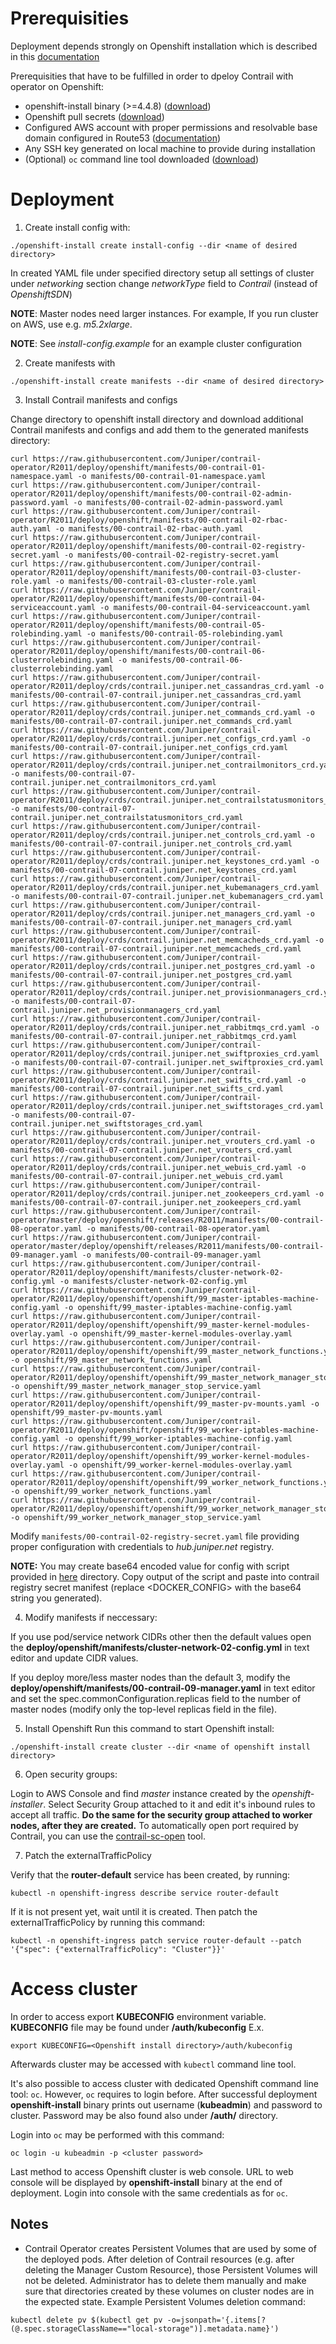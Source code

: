 # Prerequisities
Deployment depends strongly on Openshift installation which is described in this [documentation](https://docs.openshift.com/container-platform/4.5/installing/installing_aws/installing-aws-customizations.html)

Prerequisities that have to be fulfilled in order to dpeloy Contrail with operator on Openshift:
* openshift-install binary (>=4.4.8) ([download](https://cloud.redhat.com/openshift/install))
* Openshift pull secrets ([download](https://cloud.redhat.com/openshift/install/pull-secret))
* Configured AWS account with proper permissions and resolvable base domain configured in Route53 ([documentation](https://docs.openshift.com/container-platform/4.5/installing/installing_aws/installing-aws-account.html#installing-aws-account))
* Any SSH key generated on local machine to provide during installation
* (Optional) `oc` command line tool downloaded ([download](https://cloud.redhat.com/openshift/install))

# Deployment

1. Create install config with:
```
./openshift-install create install-config --dir <name of desired directory>
```
In created YAML file under specified directory setup all settings of cluster
under *networking* section change *networkType* field to *Contrail* (instead of *OpenshiftSDN*)

**NOTE**: Master nodes need larger instances.
For example, If you run cluster on AWS, use e.g. *m5.2xlarge*.

**NOTE**: See *install-config.example* for an example cluster configuration

2. Create manifests with
```
./openshift-install create manifests --dir <name of desired directory>
```

3. Install Contrail manifests and configs

Change directory to openshift install directory and download additional Contrail manifests and configs and add them to the generated manifests directory:
```
curl https://raw.githubusercontent.com/Juniper/contrail-operator/R2011/deploy/openshift/manifests/00-contrail-01-namespace.yaml -o manifests/00-contrail-01-namespace.yaml
curl https://raw.githubusercontent.com/Juniper/contrail-operator/R2011/deploy/openshift/manifests/00-contrail-02-admin-password.yaml -o manifests/00-contrail-02-admin-password.yaml
curl https://raw.githubusercontent.com/Juniper/contrail-operator/R2011/deploy/openshift/manifests/00-contrail-02-rbac-auth.yaml -o manifests/00-contrail-02-rbac-auth.yaml
curl https://raw.githubusercontent.com/Juniper/contrail-operator/R2011/deploy/openshift/manifests/00-contrail-02-registry-secret.yaml -o manifests/00-contrail-02-registry-secret.yaml
curl https://raw.githubusercontent.com/Juniper/contrail-operator/R2011/deploy/openshift/manifests/00-contrail-03-cluster-role.yaml -o manifests/00-contrail-03-cluster-role.yaml
curl https://raw.githubusercontent.com/Juniper/contrail-operator/R2011/deploy/openshift/manifests/00-contrail-04-serviceaccount.yaml -o manifests/00-contrail-04-serviceaccount.yaml
curl https://raw.githubusercontent.com/Juniper/contrail-operator/R2011/deploy/openshift/manifests/00-contrail-05-rolebinding.yaml -o manifests/00-contrail-05-rolebinding.yaml
curl https://raw.githubusercontent.com/Juniper/contrail-operator/R2011/deploy/openshift/manifests/00-contrail-06-clusterrolebinding.yaml -o manifests/00-contrail-06-clusterrolebinding.yaml
curl https://raw.githubusercontent.com/Juniper/contrail-operator/R2011/deploy/crds/contrail.juniper.net_cassandras_crd.yaml -o manifests/00-contrail-07-contrail.juniper.net_cassandras_crd.yaml
curl https://raw.githubusercontent.com/Juniper/contrail-operator/R2011/deploy/crds/contrail.juniper.net_commands_crd.yaml -o manifests/00-contrail-07-contrail.juniper.net_commands_crd.yaml
curl https://raw.githubusercontent.com/Juniper/contrail-operator/R2011/deploy/crds/contrail.juniper.net_configs_crd.yaml -o manifests/00-contrail-07-contrail.juniper.net_configs_crd.yaml
curl https://raw.githubusercontent.com/Juniper/contrail-operator/R2011/deploy/crds/contrail.juniper.net_contrailmonitors_crd.yaml -o manifests/00-contrail-07-contrail.juniper.net_contrailmonitors_crd.yaml
curl https://raw.githubusercontent.com/Juniper/contrail-operator/R2011/deploy/crds/contrail.juniper.net_contrailstatusmonitors_crd.yaml -o manifests/00-contrail-07-contrail.juniper.net_contrailstatusmonitors_crd.yaml
curl https://raw.githubusercontent.com/Juniper/contrail-operator/R2011/deploy/crds/contrail.juniper.net_controls_crd.yaml -o manifests/00-contrail-07-contrail.juniper.net_controls_crd.yaml
curl https://raw.githubusercontent.com/Juniper/contrail-operator/R2011/deploy/crds/contrail.juniper.net_keystones_crd.yaml -o manifests/00-contrail-07-contrail.juniper.net_keystones_crd.yaml
curl https://raw.githubusercontent.com/Juniper/contrail-operator/R2011/deploy/crds/contrail.juniper.net_kubemanagers_crd.yaml -o manifests/00-contrail-07-contrail.juniper.net_kubemanagers_crd.yaml
curl https://raw.githubusercontent.com/Juniper/contrail-operator/R2011/deploy/crds/contrail.juniper.net_managers_crd.yaml -o manifests/00-contrail-07-contrail.juniper.net_managers_crd.yaml
curl https://raw.githubusercontent.com/Juniper/contrail-operator/R2011/deploy/crds/contrail.juniper.net_memcacheds_crd.yaml -o manifests/00-contrail-07-contrail.juniper.net_memcacheds_crd.yaml
curl https://raw.githubusercontent.com/Juniper/contrail-operator/R2011/deploy/crds/contrail.juniper.net_postgres_crd.yaml -o manifests/00-contrail-07-contrail.juniper.net_postgres_crd.yaml
curl https://raw.githubusercontent.com/Juniper/contrail-operator/R2011/deploy/crds/contrail.juniper.net_provisionmanagers_crd.yaml -o manifests/00-contrail-07-contrail.juniper.net_provisionmanagers_crd.yaml
curl https://raw.githubusercontent.com/Juniper/contrail-operator/R2011/deploy/crds/contrail.juniper.net_rabbitmqs_crd.yaml -o manifests/00-contrail-07-contrail.juniper.net_rabbitmqs_crd.yaml
curl https://raw.githubusercontent.com/Juniper/contrail-operator/R2011/deploy/crds/contrail.juniper.net_swiftproxies_crd.yaml -o manifests/00-contrail-07-contrail.juniper.net_swiftproxies_crd.yaml
curl https://raw.githubusercontent.com/Juniper/contrail-operator/R2011/deploy/crds/contrail.juniper.net_swifts_crd.yaml -o manifests/00-contrail-07-contrail.juniper.net_swifts_crd.yaml
curl https://raw.githubusercontent.com/Juniper/contrail-operator/R2011/deploy/crds/contrail.juniper.net_swiftstorages_crd.yaml -o manifests/00-contrail-07-contrail.juniper.net_swiftstorages_crd.yaml
curl https://raw.githubusercontent.com/Juniper/contrail-operator/R2011/deploy/crds/contrail.juniper.net_vrouters_crd.yaml -o manifests/00-contrail-07-contrail.juniper.net_vrouters_crd.yaml
curl https://raw.githubusercontent.com/Juniper/contrail-operator/R2011/deploy/crds/contrail.juniper.net_webuis_crd.yaml -o manifests/00-contrail-07-contrail.juniper.net_webuis_crd.yaml
curl https://raw.githubusercontent.com/Juniper/contrail-operator/R2011/deploy/crds/contrail.juniper.net_zookeepers_crd.yaml -o manifests/00-contrail-07-contrail.juniper.net_zookeepers_crd.yaml
curl https://raw.githubusercontent.com/Juniper/contrail-operator/master/deploy/openshift/releases/R2011/manifests/00-contrail-08-operator.yaml -o manifests/00-contrail-08-operator.yaml
curl https://raw.githubusercontent.com/Juniper/contrail-operator/master/deploy/openshift/releases/R2011/manifests/00-contrail-09-manager.yaml -o manifests/00-contrail-09-manager.yaml
curl https://raw.githubusercontent.com/Juniper/contrail-operator/R2011/deploy/openshift/manifests/cluster-network-02-config.yml -o manifests/cluster-network-02-config.yml
curl https://raw.githubusercontent.com/Juniper/contrail-operator/R2011/deploy/openshift/openshift/99_master-iptables-machine-config.yaml -o openshift/99_master-iptables-machine-config.yaml
curl https://raw.githubusercontent.com/Juniper/contrail-operator/R2011/deploy/openshift/openshift/99_master-kernel-modules-overlay.yaml -o openshift/99_master-kernel-modules-overlay.yaml
curl https://raw.githubusercontent.com/Juniper/contrail-operator/R2011/deploy/openshift/openshift/99_master_network_functions.yaml -o openshift/99_master_network_functions.yaml
curl https://raw.githubusercontent.com/Juniper/contrail-operator/R2011/deploy/openshift/openshift/99_master_network_manager_stop_service.yaml -o openshift/99_master_network_manager_stop_service.yaml
curl https://raw.githubusercontent.com/Juniper/contrail-operator/R2011/deploy/openshift/openshift/99_master-pv-mounts.yaml -o openshift/99_master-pv-mounts.yaml
curl https://raw.githubusercontent.com/Juniper/contrail-operator/R2011/deploy/openshift/openshift/99_worker-iptables-machine-config.yaml -o openshift/99_worker-iptables-machine-config.yaml
curl https://raw.githubusercontent.com/Juniper/contrail-operator/R2011/deploy/openshift/openshift/99_worker-kernel-modules-overlay.yaml -o openshift/99_worker-kernel-modules-overlay.yaml
curl https://raw.githubusercontent.com/Juniper/contrail-operator/R2011/deploy/openshift/openshift/99_worker_network_functions.yaml -o openshift/99_worker_network_functions.yaml
curl https://raw.githubusercontent.com/Juniper/contrail-operator/R2011/deploy/openshift/openshift/99_worker_network_manager_stop_service.yaml -o openshift/99_worker_network_manager_stop_service.yaml
```

Modify `manifests/00-contrail-02-registry-secret.yaml` file providing proper configuration with credentials to *hub.juniper.net* registry.

**NOTE:** You may create base64 encoded value for config with script provided in [here](https://github.com/Juniper/contrail-operator/tree/master/deploy/openshift/tools/docker-config-generate) directory.
Copy output of the script and paste into contrail registry secret manifest (replace <DOCKER_CONFIG> with the base64 string you generated).

4. Modify manifests if neccessary:

If you use pod/service network CIDRs other then the default values open the  **deploy/openshift/manifests/cluster-network-02-config.yml** in text editor and update CIDR values.

If you deploy more/less master nodes than the default 3, modify the **deploy/openshift/manifests/00-contrail-09-manager.yaml** in text editor and set the
spec.commonConfiguration.replicas field to the number of master nodes (modify only the top-level replicas field in the file).

5. Install Openshift
Run this command to start Openshift install:
```
./openshift-install create cluster --dir <name of openshift install directory>
```

6. Open security groups:

Login to AWS Console and find *master* instance created by the *openshift-installer*. Select Security Group attached to it and edit it's inbound rules to accept all traffic. **Do the same for the security group attached to worker nodes, after they are created.** To automatically open port required by Contrail, you can use the [contrail-sc-open](https://github.com/Juniper/contrail-operator/tree/master/deploy/openshift/tools/contrail-sc-open) tool.


7. Patch the externalTrafficPolicy

Verify that the **router-default** service has been created, by running:
```
kubectl -n openshift-ingress describe service router-default
```
If it is not present yet, wait until it is created. Then patch the externalTrafficPolicy by running this command:

```
kubectl -n openshift-ingress patch service router-default --patch '{"spec": {"externalTrafficPolicy": "Cluster"}}'
```

# Access cluster
In order to access export **KUBECONFIG** environment variable.
**KUBECONFIG** file may be found under **<Openshift install directory>/auth/kubeconfig**
E.x.
```
export KUBECONFIG=<Openshift install directory>/auth/kubeconfig
```
Afterwards cluster may be accessed with `kubectl` command line tool.

It's also possible to access cluster with dedicated Openshift command line tool: `oc`.
However, `oc` requires to login before.
After successful deployment **openshift-install** binary prints out username (**kubeadmin**) and password to cluster.
Password may be also found also under **<Openshift install directory>/auth/** directory.

Login into `oc` may be performed with this command:
```
oc login -u kubeadmin -p <cluster password>
```

Last method to access Openshift cluster is web console.
URL to web console will be displayed by **openshift-install** binary at the end of deployment.
Login into console with the same credentials as for `oc`.

## Notes

* Contrail Operator creates Persistent Volumes that are used by some of the deployed pods. After deletion of Contrail resources (e.g. after deleting the Manager Custom Resource), those Persistent Volumes will not be deleted. Administrator has to delete them manually and make sure that directories created by these volumes on cluster nodes are in the expected state. Example Persistent Volumes deletion command:
```
kubectl delete pv $(kubectl get pv -o=jsonpath='{.items[?(@.spec.storageClassName=="local-storage")].metadata.name}')
